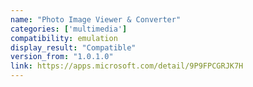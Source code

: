 ```yaml
---
name: "Photo Image Viewer & Converter"
categories: ['multimedia']
compatibility: emulation
display_result: "Compatible"
version_from: "1.0.1.0"
link: https://apps.microsoft.com/detail/9P9FPCGRJK7H
---
```

